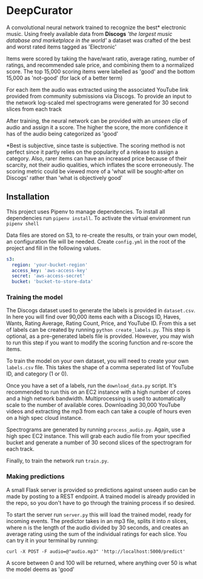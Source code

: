 # DeepCurator

A convolutional neural network trained to recognize the best\* electronic music. Using freely available data from **Discogs** _'the largest music database and marketplace in the world'_ a dataset was crafted of the best and worst rated items tagged as 'Electronic'

Items were scored by taking the have/want ratio, average rating, number of ratings, and recommended sale price, and combining them to a normalized score. The top 15,000 scoring items were labelled as 'good' and the bottom 15,000 as 'not-good' (for lack of a better term)

For each item the audio was extracted using the associated YouTube link provided from community submissions via Discogs. To provide an input to the network log-scaled mel spectrograms were generated for 30 second slices from each track

After training, the neural network can be provided with an _unseen_ clip of audio and assign it a score. The higher the score, the more confidence it has of the audio being categorized as 'good'

\*Best is subjective, since taste is subjective. The scoring method is not perfect since it partly relies on the popularity of a release to assign a category. Also, rarer items can have an increased price because of their scarcity, not their audio qualities, which inflates the score erroneously. The scoring metric could be viewed more of a 'what will be sought-after on Discogs' rather than 'what is objectively good'

## Installation

This project uses Pipenv to manage dependencies. To install all dependencies run `pipenv install`. To activate the virtual environment run `pipenv shell`

Data files are stored on S3, to re-create the results, or train your own model, an configuration file will be needed. Create `config.yml` in the root of the project and fill in the following values.

```yaml
s3:
  region: 'your-bucket-region'
  access_key: 'aws-access-key'
  secret: 'aws-access-secret'
  bucket: 'bucket-to-store-data'
```

### Training the model

The Discogs dataset used to generate the labels is provided in `dataset.csv`. In here you will find over 90,000 items each with a Discogs ID, Haves, Wants, Rating Average, Rating Count, Price, and YouTube ID. From this a set of labels can be created by running `python create_labels.py`. This step is optional, as a pre-generated labels file is provided. However, you may wish to run this step if you want to modify the scoring function and re-score the items.

To train the model on your own dataset, you will need to create your own `labels.csv` file. This takes the shape of a comma seperated list of YouTube ID, and category (1 or 0).

Once you have a set of a labels, run the `download_data.py` script. It's recommended to run this on an EC2 instance with a high number of cores and a high network bandwidth. Multiprocessing is used to automatically scale to the number of available cores. Downloading 30,000 YouTube videos and extracting the mp3 from each can take a couple of hours even on a high spec cloud instance.

Spectrograms are generated by running `process_audio.py`. Again, use a high spec EC2 instance. This will grab each audio file from your specified bucket and generate a number of 30 second slices of the spectrogram for each track.

Finally, to train the network run `train.py`.

### Making predictions

A small Flask server is provided so predictions against unseen audio can be made by posting to a REST endpoint. A trained model is already provided in the repo, so you don't have to go through the training process if so desired.

To start the server run `server.py` this will load the trained model, ready for incoming events. The predictor takes in an mp3 file, splits it into _n_ slices, where n is the length of the audio divided by 30 seconds, and creates an average rating using the sum of the individual ratings for each slice. You can try it in your terminal by running:

```
curl -X POST -F audio=@"audio.mp3" 'http://localhost:5000/predict'
```

A score between 0 and 100 will be returned, where anything over 50 is what the model deems as 'good'
